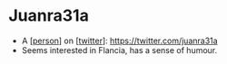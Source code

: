 # Juanra31a
- A [[person]] on [[twitter]]: https://twitter.com/juanra31a
- Seems interested in Flancia, has a sense of humour.

[//begin]: # "Autogenerated link references for markdown compatibility"
[person]: person.md "Person"
[twitter]: twitter.md "Twitter"
[//end]: # "Autogenerated link references"
